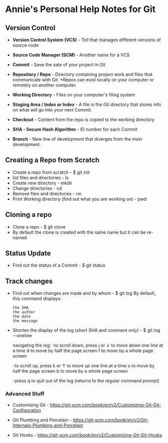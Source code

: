# Annie's Personal Help Notes for Git

## Version Control

* **Version Control System (VCS)** - Toll that manages different versions of source code
* **Source Code Manager (SCM)** - Another name for a VCS

* **Commit** - Save the sate of your project in Git
* **Repository / Repo** - Directory containing project work and files that communicate with Git. *Repos can exist locally on your computer or remotely on another computer.
* **Working Directory** - Files on your computer's filing system
* **Staging Area / Index or Index** - A file in the Git directory that stores info on what will go into your next Commit.
* **Checkout** - Content from the repo is copied to the working directory
* **SHA - Secure Hash Algorithm** - ID number for each Commit
* **Branch** - New line of development that diverges from the main development.  


## Creating a Repo from Scratch

- Create a repo from scratch - $ git init 
- list files and directories - ls
- Create new directory - mkdir
- Change directories - cd
- Remove files and directories - rm
- Print Working directory (find out what you are working on) - pwd


## Cloning a repo

- Clone a repo - $ git clone <path-to-repository-to-clone>
- By default the clone is created with the same name but it can be re-named


## Status Update

- Find out the status of a Commit - $ git status

## Track changes

- Find out when changes are made and by whom - $ git log
  By default, this command displays:

      the SHA
      the author
      the date
      the message

- Shorten the display of the log (short SHA and comment only)  - $ git log --oneline

	navigating the log:
	-to scroll down, press
		j or ↓ to move down one line at a time
		d to move by half the page screen
		f to move by a whole page screen
		
	-to scroll up, press
		k or ↑ to move _up_ one line at a time
		u to move by half the page screen
		b to move by a whole page screen
	
	-press q to quit out of the log (returns to the regular command prompt)



### Advanced Stuff

- Customising Git - https://git-scm.com/book/en/v2/Customizing-Git-Git-Configuration

- Git Plumbing and Porcelain - https://git-scm.com/book/en/v2/Git-Internals-Plumbing-and-Porcelain

- Git Hooks - https://git-scm.com/book/en/v2/Customizing-Git-Git-Hooks
